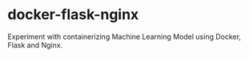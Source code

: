 # docker-flask-nginx

Experiment with containerizing Machine Learning Model using Docker, Flask and Nginx.
